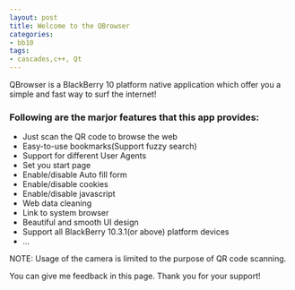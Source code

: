```yaml
---
layout: post
title: Welcome to the QBrowser
categories:
- bb10
tags:
- cascades,c++, Qt 
---
```


QBrowser is a BlackBerry 10 platform native application which offer you a simple and fast way to surf the internet! 

### Following are the marjor features that this app provides:

* Just scan the QR code to browse the web
* Easy-to-use bookmarks(Support fuzzy search)
* Support for different User Agents
* Set you start page
* Enable/disable Auto fill form
* Enable/disable cookies 
* Enable/disable javascript
* Web data cleaning
* Link to system browser
* Beautiful and smooth UI design
* Support all BlackBerry 10.3.1(or above) platform devices
* ...

NOTE: Usage of the camera is limited to the purpose of QR code scanning.

You can give me feedback in this page.
Thank you for your support!